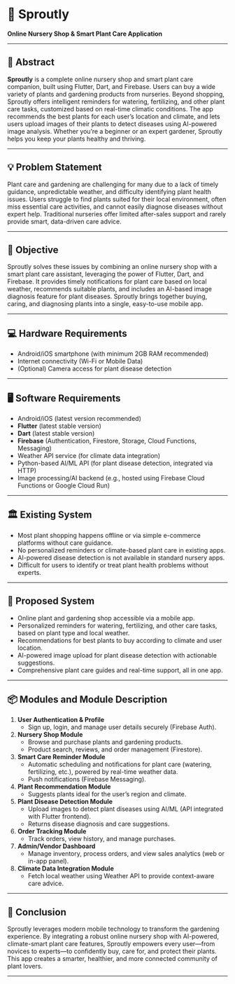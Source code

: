 # 🌱 Sproutly

**Online Nursery Shop & Smart Plant Care Application**

---

## 📖 Abstract

**Sproutly** is a complete online nursery shop and smart plant care companion, built using Flutter, Dart, and Firebase. Users can buy a wide variety of plants and gardening products from nurseries. Beyond shopping, Sproutly offers intelligent reminders for watering, fertilizing, and other plant care tasks, customized based on real-time climatic conditions. The app recommends the best plants for each user’s location and climate, and lets users upload images of their plants to detect diseases using AI-powered image analysis. Whether you’re a beginner or an expert gardener, Sproutly helps you keep your plants healthy and thriving.

---

## 💡 Problem Statement

Plant care and gardening are challenging for many due to a lack of timely guidance, unpredictable weather, and difficulty identifying plant health issues. Users struggle to find plants suited for their local environment, often miss essential care activities, and cannot easily diagnose diseases without expert help. Traditional nurseries offer limited after-sales support and rarely provide smart, data-driven care advice.

---

## 📝 Objective

Sproutly solves these issues by combining an online nursery shop with a smart plant care assistant, leveraging the power of Flutter, Dart, and Firebase. It provides timely notifications for plant care based on local weather, recommends suitable plants, and includes an AI-based image diagnosis feature for plant diseases. Sproutly brings together buying, caring, and diagnosing plants into a single, easy-to-use mobile app.

---

## 💻 Hardware Requirements

- Android/iOS smartphone (with minimum 2GB RAM recommended)
- Internet connectivity (Wi-Fi or Mobile Data)
- (Optional) Camera access for plant disease detection

---

## 🖥️ Software Requirements

- Android/iOS (latest version recommended)
- **Flutter** (latest stable version)
- **Dart** (latest stable version)
- **Firebase** (Authentication, Firestore, Storage, Cloud Functions, Messaging)
- Weather API service (for climate data integration)
- Python-based AI/ML API (for plant disease detection, integrated via HTTP)
- Image processing/AI backend (e.g., hosted using Firebase Cloud Functions or Google Cloud Run)

---

## 🏛️ Existing System

- Most plant shopping happens offline or via simple e-commerce platforms without care guidance.
- No personalized reminders or climate-based plant care in existing apps.
- AI-powered disease detection is not available in standard nursery apps.
- Difficult for users to identify or treat plant health problems without experts.

---

## 🚀 Proposed System

- Online plant and gardening shop accessible via a mobile app.
- Personalized reminders for watering, fertilizing, and other care tasks, based on plant type and local weather.
- Recommendations for best plants to buy according to climate and user location.
- AI-powered image upload for plant disease detection with actionable suggestions.
- Comprehensive plant care guides and real-time support, all in one app.

---

## 📦 Modules and Module Description

1. **User Authentication & Profile**
    - Sign up, login, and manage user details securely (Firebase Auth).
2. **Nursery Shop Module**
    - Browse and purchase plants and gardening products.
    - Product search, reviews, and order management (Firestore).
3. **Smart Care Reminder Module**
    - Automatic scheduling and notifications for plant care (watering, fertilizing, etc.), powered by real-time weather data.
    - Push notifications (Firebase Messaging).
4. **Plant Recommendation Module**
    - Suggests plants ideal for the user’s region and climate.
5. **Plant Disease Detection Module**
    - Upload images to detect plant diseases using AI/ML (API integrated with Flutter frontend).
    - Returns disease diagnosis and care suggestions.
6. **Order Tracking Module**
    - Track orders, view history, and manage purchases.
7. **Admin/Vendor Dashboard**
    - Manage inventory, process orders, and view sales analytics (web or in-app panel).
8. **Climate Data Integration Module**
    - Fetch local weather using Weather API to provide context-aware care advice.

---

## 📝 Conclusion

Sproutly leverages modern mobile technology to transform the gardening experience. By integrating a robust online nursery shop with AI-powered, climate-smart plant care features, Sproutly empowers every user—from novices to experts—to confidently buy, care for, and protect their plants. This app creates a smarter, healthier, and more connected community of plant lovers.

---

